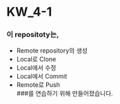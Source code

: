 # KW_4-1

### 이 repositoty는,  
* Remote repository의 생성
* Local로 Clone
* Local에서 수정
* Local에서 Commit
* Remote로 Push  
###를 연습하기 위해 만들어졌습니다.